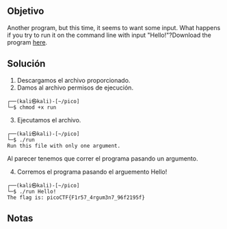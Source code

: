 ## Objetivo
Another program, but this time, it seems to want some input. What happens if you try to run it on the command line with input "Hello!"?Download the program [here](https://artifacts.picoctf.net/c/352/run).




## Solución
1. Descargamos el archivo proporcionado.
2. Damos al archivo permisos de ejecución.
``` sehll
┌──(kali㉿kali)-[~/pico]
└─$ chmod +x run 
```
3. Ejecutamos el archivo.
``` shell
┌──(kali㉿kali)-[~/pico]
└─$ ./run
Run this file with only one argument.

```
Al parecer tenemos que correr el programa pasando un argumento.

4. Corremos el programa pasando el arguemento Hello!
``` shell
┌──(kali㉿kali)-[~/pico]
└─$ ./run Hello!
The flag is: picoCTF{F1r57_4rgum3n7_96f2195f}                                                                                                                                                                      

```



## Notas